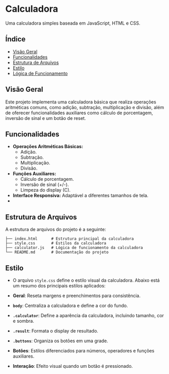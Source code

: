 # Calculadora

Uma calculadora simples baseada em JavaScript, HTML e CSS.

## Índice

- [Visão Geral](#visão-geral)
- [Funcionalidades](#funcionalidades)
- [Estrutura de Arquivos](#estrutura-de-arquivos)
- [Estilo](#estilo)
- [Lógica de Funcionamento](#lógica-de-funcionamento)

## Visão Geral

Este projeto implementa uma calculadora básica que realiza operações aritméticas comuns, como adição, subtração, multiplicação e divisão, além de oferecer funcionalidades auxiliares como cálculo de porcentagem, inversão de sinal e um botão de reset.

## Funcionalidades

- **Operações Aritméticas Básicas:**
  - Adição.
  - Subtração.
  - Multiplicação.
  - Divisão.
- **Funções Auxiliares:**
  - Cálculo de porcentagem.
  - Inversão de sinal (+/-).
  - Limpeza do display (C).
- **Interface Responsiva:** Adaptável a diferentes tamanhos de tela.
- 
## Estrutura de Arquivos

A estrutura de arquivos do projeto é a seguinte:

```plaintext
├── index.html      # Estrutura principal da calculadora
├── style.css       # Estilos da calculadora
├── calculator.js   # Lógica de funcionamento da calculadora
└── README.md       # Documentação do projeto
```

## Estilo

- O arquivo `style.css` define o estilo visual da calculadora. Abaixo está um resumo dos principais estilos aplicados:

- **Geral**: Reseta margens e preenchimentos para consistência.
- **`body`**: Centraliza a calculadora e define a cor do fundo.
- **`.calculator`**: Define a aparência da calculadora, incluindo tamanho, cor e sombra.
- **`.result`**: Formata o display de resultado.
- **`.buttons`**: Organiza os botões em uma grade.
- **Botões**: Estilos diferenciados para números, operadores e funções auxiliares.
- **Interação**: Efeito visual quando um botão é pressionado.
